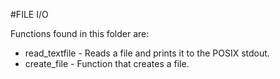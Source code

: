 #FILE I/O

Functions found in this folder are:

+ read_textfile - Reads a file and prints it to the POSIX stdout.
+ create_file - Function that creates a file.